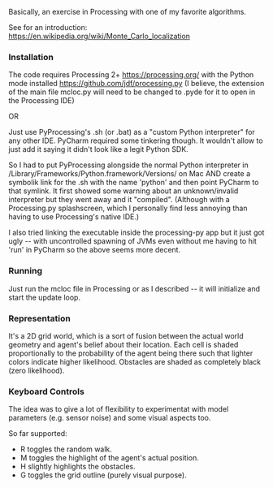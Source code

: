 Basically, an exercise in Processing with one of my favorite algorithms. 

See for an introduction: https://en.wikipedia.org/wiki/Monte_Carlo_localization

### Installation
The code requires Processing 2+ https://processing.org/
with the Python mode installed https://github.com/jdf/processing.py
(I believe, the extension of the main file mcloc.py will need to be changed to .pyde for it to open in the Processing IDE)

OR

Just use PyProcessing's .sh (or .bat) as a "custom Python interpreter" for any other IDE.
PyCharm required some tinkering though. It wouldn't allow to just add it saying it didn't look like a legit Python SDK.

So I had to put PyProcessing alongside the normal Python interpreter in /Library/Frameworks/Python.framework/Versions/ on Mac
AND create a symbolik link for the .sh with the name 'python' and then point PyCharm to that symlink. 
It first showed some warning about an unknown/invalid interpreter but they went away and it "compiled". (Although with a 
Processing.py splashscreen, which I personally find less annoying than having to use Processing's native IDE.) 

I also tried linking the executable inside the processing-py app but it just got ugly -- with uncontrolled spawning of JVMs 
even without me having to hit 'run' in PyCharm so the above seems more decent.

### Running
Just run the mcloc file in Processing or as I described -- it will initialize and start the update loop. 

### Representation
It's a 2D grid world, which is a sort of fusion between the actual world geometry and agent's belief about their location. 
Each cell is shaded proportionally to the probability of the agent being there such that lighter colors indicate higher likelihood.
Obstacles are shaded as completely black (zero likelihood).

### Keyboard Controls
The idea was to give a lot of flexibility to experimentat with model parameters (e.g. sensor noise) and some visual aspects too.

So far supported:
- R toggles the random walk.
- M toggles the highlight of the agent's actual position.
- H slightly highlights the obstacles.
- G toggles the grid outline (purely visual purpose).
